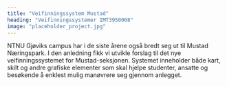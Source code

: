 ```yaml
---
title: "Veifinningssystem Mustad"
heading: "Veifinningssystemer IMT3950008"
image: "placeholder_project.jpg"
---
```


NTNU Gjøviks campus har i de siste årene også bredt seg ut til Mustad Næringspark. I den anledning fikk vi utvikle forslag til det nye veifinningssystemet for Mustad-seksjonen. Systemet
inneholder både kart, skilt og andre grafiske elementer som skal hjelpe studenter, ansatte og besøkende å enklest mulig manøvrere seg gjennom anlegget.
